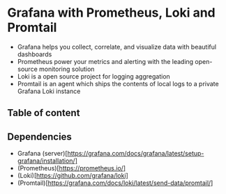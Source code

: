 # Grafana with Prometheus, Loki and Promtail

* Grafana helps you collect, correlate, and visualize data with beautiful dashboards
* Prometheus power your metrics and alerting with the leading
open-source monitoring solution
* Loki is a open source project for logging aggregation
* Promtail is an agent which ships the contents of local logs to a private Grafana Loki instance


## Table of content



## Dependencies

* Grafana (server)[https://grafana.com/docs/grafana/latest/setup-grafana/installation/]
* (Prometheus)[https://prometheus.io/]
* (Loki)[https://github.com/grafana/loki]
* (Promtail)[https://grafana.com/docs/loki/latest/send-data/promtail/]